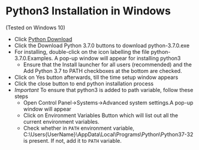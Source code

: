 # Python3 Installation in Windows
(Tested on Windows 10)

* Click [Python Download](https://www.python.org/downloads/)
* Click the Download Python 3.7.0 buttons to download python-3.7.0.exe
* For installing, double-click on the icon labelling the file python-3.7.0.Examples. A pop-up window will appear for installing python3
    * Ensure that the Install launcher for all users (recommended) and the Add Python 3.7 to PATH checkboxes at the bottom are checked.
* Click on Yes button afterwards, till the time setup window appears
* Click the close button to end python installation process
* *Important* To ensure that python3 is added to path variable, follow these steps
    * Open Control Panel->Systems->Advanced system settings.A pop-up window will appear
    * Click on Environment Variables Button which will list out all the current environment variables.
    * Check whether in `PATH` environment variable, C:\Users\{UserName}\AppData\Local\Programs\Python\Python37-32 is present. If not, add it to `PATH` variable.